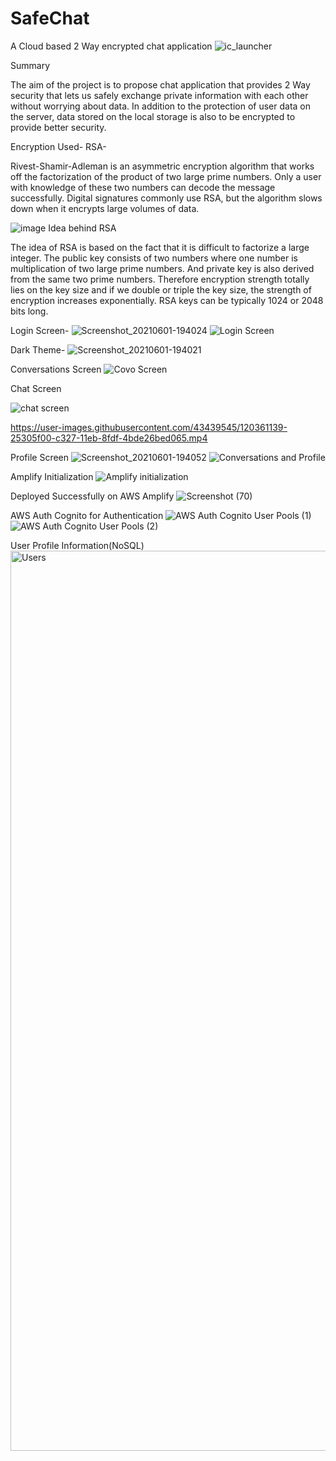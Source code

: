 # SafeChat

A Cloud based 2 Way encrypted chat application
![ic_launcher](https://user-images.githubusercontent.com/43439545/120340565-c7464c00-c313-11eb-9bf5-6901373f5a7f.png)


Summary

The aim of the project is to propose chat application that provides 2 Way security that lets us safely exchange private information with each other without worrying about data. In addition to the protection of user data on the server, data stored on the local storage is also to be encrypted to provide better security.


Encryption Used-
RSA-

Rivest-Shamir-Adleman is an asymmetric encryption algorithm that works off the factorization of the product of two large prime numbers. Only a user with knowledge of these two numbers can decode the message successfully. Digital signatures commonly use RSA, but the algorithm slows down when it encrypts large volumes of data.

![image](https://user-images.githubusercontent.com/43439545/120340212-6ae32c80-c313-11eb-8877-4557d907a088.png)
Idea behind RSA

The idea of RSA is based on the fact that it is difficult to factorize a large integer. The public key consists of two numbers where one number is multiplication of two large prime numbers. And private key is also derived from the same two prime numbers. 
Therefore encryption strength totally lies on the key size and if we double or triple the key size, the strength of encryption increases exponentially. RSA keys can be typically 1024 or 2048 bits long.

Login Screen-
![Screenshot_20210601-194024](https://user-images.githubusercontent.com/43439545/120340643-da591c00-c313-11eb-8c92-66d6f03801fd.jpg)
![Login Screen](https://user-images.githubusercontent.com/43439545/120346946-7afe0a80-c319-11eb-9c06-23a565fab878.gif)


Dark Theme-
![Screenshot_20210601-194021](https://user-images.githubusercontent.com/43439545/120340707-e5ac4780-c313-11eb-9746-ccb8335502dd.jpg)

Conversations Screen
![Covo Screen](https://user-images.githubusercontent.com/43439545/120358367-08465c80-c324-11eb-83d6-abce0e3043e7.jpg)

Chat Screen

![chat screen](https://user-images.githubusercontent.com/43439545/120358870-a3d7cd00-c324-11eb-9041-3be5c12db36a.jpeg)


https://user-images.githubusercontent.com/43439545/120361139-25305f00-c327-11eb-8fdf-4bde26bed065.mp4




Profile Screen
![Screenshot_20210601-194052](https://user-images.githubusercontent.com/43439545/120340845-fceb3500-c313-11eb-8d1b-c2ef046018da.jpg)
![Conversations and Profile](https://user-images.githubusercontent.com/43439545/120347522-fcee3380-c319-11eb-9491-911de778d256.gif)


Amplify Initialization
![Amplify initialization](https://user-images.githubusercontent.com/43439545/120346151-bc41ea80-c318-11eb-9389-1ca14a3325c4.png)

Deployed Successfully on AWS Amplify
![Screenshot (70)](https://user-images.githubusercontent.com/43439545/120345882-84d33e00-c318-11eb-81f2-1e462dfba855.png)

AWS Auth Cognito for Authentication
![AWS Auth Cognito User Pools (1)](https://user-images.githubusercontent.com/43439545/120346436-fe6b2c00-c318-11eb-80ac-283543e1be7c.png)
![AWS Auth Cognito User Pools (2)](https://user-images.githubusercontent.com/43439545/120346452-01661c80-c319-11eb-8e52-9b0123b86bd4.png)

User Profile Information(NoSQL)
<img width="1440" alt="Users" src="https://user-images.githubusercontent.com/43439545/120359842-c4545700-c325-11eb-8ae1-7c1eab86b9db.png">





